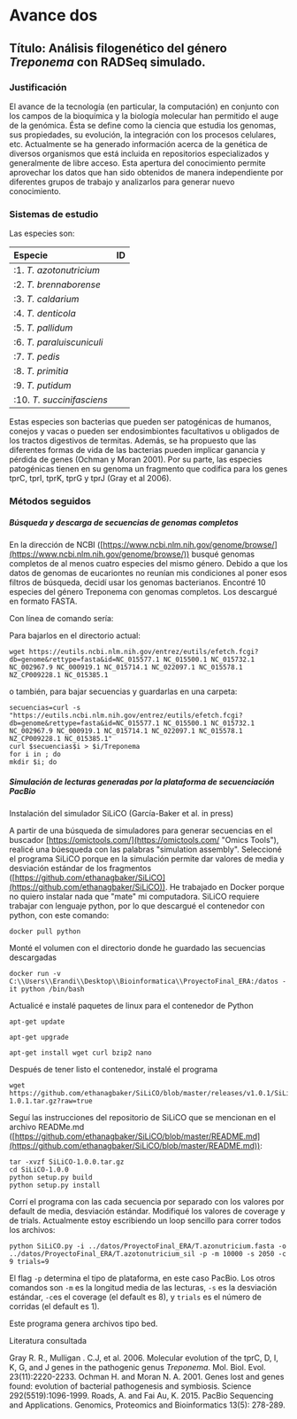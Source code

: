 # Avance dos



## Título: Análisis filogenético del género *Treponema* con RADSeq simulado.

### Justificación

El avance de la tecnología (en particular, la computación) en conjunto con los campos de la bioquímica y la biología molecular han permitido el auge de la genómica. Ésta se define como la ciencia que estudia los genomas, sus propiedades, su evolución, la integración con los procesos celulares, etc. Actualmente se ha generado información acerca de la genética de diversos organismos que está incluida en repositorios especializados y generalmente de libre acceso. Esta apertura del conocimiento permite aprovechar los datos que han sido obtenidos de manera independiente por diferentes grupos de trabajo y analizarlos para generar nuevo conocimiento.


### Sistemas de estudio

Las especies son:




| Especie | ID |
| :--- | --- |
| :1. *T. azotonutricium*|| : NC_015577.1 |
| :2. *T. brennaborense*|| :NC_015500.1 |
| :3. *T. caldarium*|| :NC_015732.1 |
| :4. *T. denticola*||NC_002967.9 |
| :5. *T. pallidum*||NC_000919.1 |
| :6. *T. paraluiscuniculi*||NC_015714.1 |
| :7. *T. pedis*||NC_022097.1 |
| :8. *T. primitia*||NC_015578.1 |
| :9. *T. putidum*||NZ_CP009228.1 |
| :10. *T. succinifasciens*||NC_015385.1 |


Estas especies son bacterias que pueden ser patogénicas de humanos, conejos y vacas o pueden ser endosimbiontes facultativos u obligados de los tractos digestivos de termitas. Además, se ha propuesto que las diferentes formas de vida de las bacterias pueden implicar ganancia y pérdida de genes (Ochman y Moran 2001). Por su parte, las especies patogénicas tienen en su genoma un fragmento que codifica para los genes tprC, tprI, tprK, tprG y tprJ (Gray et al 2006). 

### Métodos seguidos

##### Búsqueda y descarga de secuencias de genomas completos

En la dirección de NCBI ([https://www.ncbi.nlm.nih.gov/genome/browse/](https://www.ncbi.nlm.nih.gov/genome/browse/)) busqué genomas completos de al menos cuatro especies del mismo género. Debido a que los datos de genomas de eucariontes no reunían mis condiciones al poner esos filtros de búsqueda, decidí usar los genomas bacterianos. Encontré 10 especies del género Treponema con genomas completos. Los descargué en formato FASTA.

Con línea de comando sería:

Para bajarlos en el directorio actual:

    wget https://eutils.ncbi.nlm.nih.gov/entrez/eutils/efetch.fcgi?db=genome&rettype=fasta&id=NC_015577.1 NC_015500.1 NC_015732.1 NC_002967.9 NC_000919.1 NC_015714.1 NC_022097.1 NC_015578.1 NZ_CP009228.1 NC_015385.1

o también, para bajar secuencias y guardarlas en una carpeta:

    secuencias=curl -s "https://eutils.ncbi.nlm.nih.gov/entrez/eutils/efetch.fcgi?db=genome&rettype=fasta&id=NC_015577.1 NC_015500.1 NC_015732.1 NC_002967.9 NC_000919.1 NC_015714.1 NC_022097.1 NC_015578.1 NZ_CP009228.1 NC_015385.1"
    curl $secuencias$i > $i/Treponema
    for i in ; do
    mkdir $i; do

##### Simulación de lecturas generadas por la plataforma de secuenciación PacBio

Instalación del simulador SiLiCO (García-Baker et al. in press)

A partir de una búsqueda de simuladores para generar secuencias en el buscador [https://omictools.com/](https://omictools.com/ "Omics Tools"), realicé una búesqueda con las palabras "simulation assembly". Seleccioné el programa SiLiCO porque en la simulación permite dar valores de media y desviación estándar de los fragmentos ([https://github.com/ethanagbaker/SiLiCO](https://github.com/ethanagbaker/SiLiCO)). 
He trabajado en Docker porque no quiero instalar nada que "mate" mi computadora. SiLiCO requiere trabajar con lenguaje python, por lo que descargué el contenedor con python, con este comando:

    docker pull python

Monté el volumen con el directorio donde he guardado las secuencias descargadas

    docker run -v C:\\Users\\Erandi\\Desktop\\Bioinformatica\\ProyectoFinal_ERA:/datos -it python /bin/bash

Actualicé e instalé paquetes de linux para el contenedor de Python

    apt-get update

    apt-get upgrade

    apt-get install wget curl bzip2 nano

Después de tener listo el contenedor, instalé el programa

    wget https://github.com/ethanagbaker/SiLiCO/blob/master/releases/v1.0.1/SiLiCO-1.0.1.tar.gz?raw=true

Seguí las instrucciones del repositorio de SiLiCO que se mencionan en el archivo READMe.md ([https://github.com/ethanagbaker/SiLiCO/blob/master/README.md](https://github.com/ethanagbaker/SiLiCO/blob/master/README.md)):

    tar -xvzf SiLiCO-1.0.0.tar.gz
    cd SiLiCO-1.0.0
    python setup.py build
    python setup.py install

Corrí el programa con las cada secuencia por separado con los valores por default de media, desviación estándar. Modifiqué los valores de coverage y de trials. Actualmente estoy escribiendo un loop sencillo para correr todos los archivos:

    python SiLiCO.py -i ../datos/ProyectoFinal_ERA/T.azonutricium.fasta -o ../datos/ProyectoFinal_ERA/T.azotonutricium_sil -p -m 10000 -s 2050 -c 9 trials=9

El flag `-p` determina el tipo de plataforma, en este caso PacBio. Los otros comandos son `-m` es la longitud media de las lecturas, `-s` es la desviación estándar, `-c`es el coverage (el default es 8), y `trials` es el número de corridas (el default es 1).

Este programa genera archivos tipo bed.

Literatura consultada

Gray R. R., Mulligan . C.J, et al. 2006. Molecular evolution of the tprC, D, I, K, G, and J genes in the pathogenic genus *Treponema*. Mol. Biol. Evol. 23(11):2220-2233.
Ochman H. and Moran N. A. 2001. Genes lost and genes found: evolution of bacterial pathogenesis and symbiosis. Science 292(5519):1096-1999.
Roads, A. and Fai Au, K. 2015. PacBio Sequencing and Applications. Genomics, Proteomics and Bioinformatics 13(5): 278-289.



